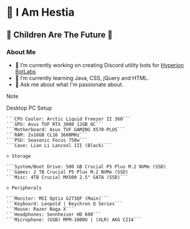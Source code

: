 # 🍷 I Am Hestia
## 🫶 Children Are The Future 🫶

### About Me
- 🔭 I’m currently working on creating Discord utility bots for [Hyperion BotLabs](https://github.com/Hyperion-Bot-Labs)
- 🌱 I’m currently learning Java, CSS, jQuery and HTML.
- 💬 Ask me about what I'm passionate about.

> [!NOTE]
> Desktop PC Setup

```CPU: AMD Ryzen 7 5800X
```CPU Cooler: Arctic Liquid Freezer II 360```
```GPU: Asus TUF RTX 3080 12GB OC```
```Motherboard: Asus TUF GAMING X570-PLUS```
```RAM: 2x16GB CL16 3600MHz```
```PSU: Seasonic Focus 750w```
```Case: Lian Li Lancool III (Black)```

> Storage

```System/Boot Drive: 500 GB Crucial P5 Plus M.2 NVMe (SSD)
```Games: 2 TB Crucial P5 Plus M.2 NVMe (SSD)
```Misc: 4TB Crucial MX500 2.5" SATA (SSD)```

> Peripherals

```Monitor: MSI Optix G273QF (Main)```
```Keyboard: Leopold | Keychron Q Series```
```Mouse: Razer Naga X```
```Headphones: Sennheiser HD 600```
```Microphone: (USB) MPM-1000U | (XLR) AKG C214```
